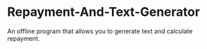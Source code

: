 # Repayment-And-Text-Generator
An offline program that allows you to generate text and calculate repayment. 
